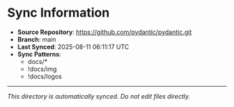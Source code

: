 # Sync Information

- **Source Repository**: https://github.com/pydantic/pydantic.git
- **Branch**: main
- **Last Synced**: 2025-08-11 06:11:17 UTC
- **Sync Patterns**:
  - docs/*
  - !docs/img
  - !docs/logos

---
*This directory is automatically synced. Do not edit files directly.*

